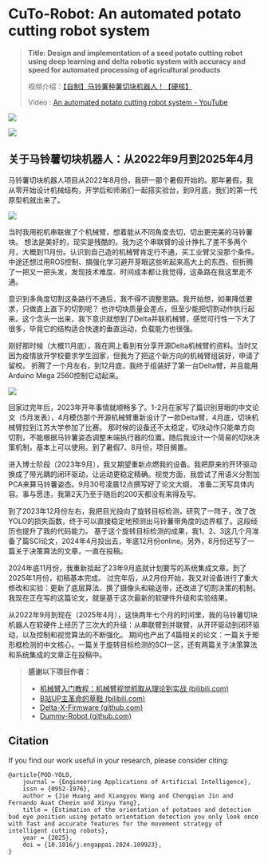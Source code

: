 # CuTo-Robot: An automated potato cutting robot system
> **Title: Design and implementation of a seed potato cutting robot using deep learning and delta robotic system with accuracy and speed for automated processing of agricultural products**
>
> 视频介绍：[【自制】马铃薯种薯切块机器人！【硬核】](https://youtu.be/niPWDtM_0C8)
>
> Video : [An automated potato cutting robot system - YouTube](https://youtu.be/niPWDtM_0C8)

![](Docs/1.CuTo-Robot.png)

![](Docs/2.Delta.png)


 ## 关于马铃薯切块机器人：从2022年9月到2025年4月

马铃薯切块机器人项目从2022年8月份，我研一那个暑假开始的。那年暑假，我从零开始设计机械结构，开学后和师弟们一起搭实验台，到9月底，我们的第一代原型机就出来了。

![](Docs/3.Version-1.1-Robot.gif)

当时我用舵机串联做了个机械臂，想着能从不同角度去切，切出更完美的马铃薯块。
想法是美好的，现实是残酷的。我为这个串联臂的设计挣扎了差不多两个月，大概到11月份。认识到自己造的机械臂肯定行不通，买工业臂又没那个条件。
中途还想过用ROS控制、搞强化学习避开芽眼这些听起来高大上的东西，但折腾了一把又一把头发，发现技术难度、时间成本都让我觉得，这条路在我这里走不通。

意识到多角度切割这条路行不通后，我不得不调整思路。我开始想，如果降低要求，只做直上直下的切割呢？
也许切块质量会差点，但至少能把切割动作执行起来。这个念头一出来，我下意识就想到了Delta并联机械臂，感觉可行性一下大了很多，毕竟它的结构适合快速的垂直运动，负载能力也很强。

刚好那时候（大概11月底），我在网上看到有分享开源Delta机械臂的资料。当时又因为疫情放开学校要求学生回家，但我为了把这个新方向的机械臂组装好，申请了留校。
折腾了一个月左右，到12月底，我终于组装好了第一台Delta臂，并且能用Arduino Mega 2560控制它动起来。

![](Docs/4.Version-1.2-Robot.gif)

回家过完年后，2023年开年事情就顺畅多了。1-2月在家写了篇识别芽眼的中文论文（5月发表），4月模仿那个开源机械臂重新设计了一款Delta臂，4月底，切块机械臂拉到江苏大学参加了比赛。
那时候的设备还不太稳定，切块动作只能单方向切割，不能根据马铃薯姿态调整末端执行器的位置。随后我设计一个简易的切块决策机制，基本上可以使用。到了暑假7、8月份，项目搁置。

进入博士阶段（2023年9月），我又期望重新点燃我的设备。我把原来的开环驱动换成了带光耦的闭环驱动，让运动更稳定精确。视觉方面，我尝试了用语义分割加PCA来算马铃薯姿态。9月30号凌晨12点撰写好了论文大纲，
准备二天写具体内容。事与愿违，我第2天乃至于随后的200天都没有来得及写。

到了2023年12月份左右，我把目光投向了旋转目标检测，研究了一阵子，改了改YOLO的损失函数，终于可以直接稳定地预测出马铃薯带角度的边界框了。这段经历也提升了我的代码能力。
基于这个旋转目标检测的成果，我1、2、3这几个月准备了篇SCI论文，2024年4月投出去，年底12月份online。另外，8月份还写了一篇关于决策算法的文章，一直在投稿。

2024年底11月份，我重新拾起了23年9月底就计划要写的系统集成文章。到了2025年1月份，初稿基本完成。
过完年后，从2月份开始，我又对设备进行了重大修改和实验：更新了底层算法、换了摄像头和输送带，还改进了切割决策的机制。我现在正在写的这篇论文，就是基于这次最新的软硬件升级和实验结果。

从2022年9月到现在（2025年4月），这快两年七个月的时间里，我的马铃薯切块机器人在软硬件上经历了三次大的升级：从串联臂到并联臂，从开环驱动到闭环驱动，以及控制和视觉算法的不断强化。
期间也产出了4篇相关的论文：一篇关于矩形框检测的中文核心，一篇关于旋转目标检测的SCI一区，还有两篇关于决策算法和系统集成的文章正在投稿中。


> **感谢以下项目作者：**
>
> * [机械臂入门教程：机械臂视觉抓取从理论到实战 (bilibili.com)](https://www.bilibili.com/video/BV1zP4y1S7yy)
> * [B站UP主革命的草鞋 (bilibili.com)](https://www.bilibili.com/video/BV18S4y1A76F)
> * [Delta-X-Firmware (github.com)](https://github.com/deltaxrobot/Delta-X-Firmware)
> * [Dummy-Robot (github.com)](https://github.com/peng-zhihui/Dummy-Robot)


## Citation
If you find our work useful in your research, please consider citing:
```
@article{POD-YOLO,
    journal = {Engineering Applications of Artificial Intelligence},
    issn = {0952-1976},
    author = {Jie Huang and Xiangyou Wang and Chengqian Jin and Fernando Auat Cheein and Xinyu Yang},
    title = {Estimation of the orientation of potatoes and detection bud eye position using potato orientation detection you only look once with fast and accurate features for the movement strategy of intelligent cutting robots},
    year = {2025},
    doi = {10.1016/j.engappai.2024.109923},
}
```